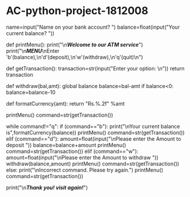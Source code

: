 # AC-python-project-1812008



name=input("Name on your bank account? ")
balance=float(input("Your current balance? "))

def printMenu():
    print("\n***Welcome to our ATM service***")
    print("\n***MENU***\nEnter 'b'(balance),\n'd'(deposit),\n'w'(withdraw),\n'q'(quit)\n")

def getTransaction():
    transaction=str(input("Enter your option: \n"))
    return transaction

def withdraw(bal,amt):
    global balance
    balance=bal-amt
    if balance<0:
        balance=balance-10

def formatCurrency(amt):
    return "Rs.%.2f" %amt

printMenu()
command=str(getTransaction())

while command!="q":
    if (command=="b"):
        print("\nYour current balance is",formatCurrency(balance))
        printMenu()
        command=str(getTransaction())
    elif (command=="d"):
        amount=float(input("\nPlease enter the Amount to deposit "))
        balance=balance+amount
        printMenu()
        command=str(getTransaction())
    elif (command=="w"):
        amount=float(input("\nPlease enter the Amount to withdraw "))
        withdraw(balance,amount)
        printMenu()
        command=str(getTransaction())
    else:
        print("\nIncorrect command. Please try again.")
        printMenu()
        command=str(getTransaction())

print("\n***Thank you! visit again!***")
